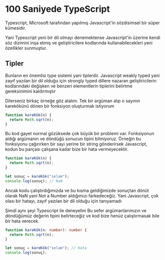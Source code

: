 # 100 Saniyede TypeScript

Typescript, Microsoft tarafından yapılmış Javascript'in sözdisimsel bir süper kümesidir.

Yani Typescript yeni bir dil olmayı denemektense Javascript'in üzerine kendi söz dizimini inşa etmiş ve geliştiricilere kodlarında kullanabilecekleri yeni özellikler sunmuştur.

## Tipler

Bunların en önemlisi type sistemi yani tiplerdir. Javascript weakly typed yani zayıf yazılan bir dil olduğu için strongly typed dillere nazaran geliştiricilerin kodlarındaki değişken ve benzeri elementlerin tiplerini belirtme gereksinimini kaldırmıştır

Dilerseniz birkaç örneğe göz atalım.
Tek bir argüman alıp o sayının karekökünü dönen bir fonksiyon oluşturmak istiyorum

```javascript
function kareKök(n) {
  return Math.sqrt(n);
}
```

Bu kod gayet normal gözüksede çok büyük bir problemi var. Fonksiyonun aldığı argümanın ve döndüğü sonucun tipini bilmiyoruz. Örneğin bu fonksiyonu çağırırken bir sayı yerine bir string gönderirsek Javascript, kodun bu parçası çalışana kadar bize bir hata vermeyecektir.

```javascript
function kareKök(n) {
  return Math.sqrt(n);
}

let sonuç = kareKök("selam");
console.log(sonuç); // NaN
```

Ancak kodu çalıştırdığımızda ve bu kısma geldiğimizde sonuçtan dönüt olarak NaN yani Not a Number aldığımızı farkedeceğiz. Yani Javascript, çok olası bir hatayı, zayıf yazılan bir dil olduğu için tanıyamadı

Şimdi aynı şeyi Typescript ile deneyelim
Bu sefer argümanlarımızın ve döndüğümüz değerin tipini belirteceğiz ve kod bize henüz çalıştırmasak bile bir hata verecek.

```typescript
function kareKök(n: number): number {
  return Math.sqrt(n);
}

let sonuç = kareKök("selam"); // Hata
console.log(sonuç);
```